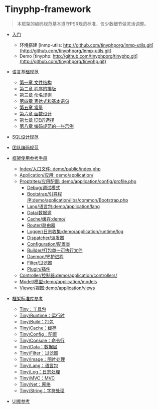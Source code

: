 Tinyphp-framework
====

> 本框架的编码规范基本遵守PSR规范标准，仅少数细节做灵活调整。
* [入门](#入门)
   * 环境搭建 [lnmp-utils: http://github.com/tinyphporg/lnmp-utils.git](http://github.com/tinyphporg/lnmp-utils.git)
   * Demo [tinyphp: http://github.com/tinyphporg/tinyphp.git](http://github.com/tinyphporg/tinyphp.git)
    
* [语言基础规范](https://github.com/tinyphporg/tinyphp-docs/tree/master/docs/coding)
    + [第一章 文件结构](https://github.com/tinyphporg/tinyphp-docs/blob/master/docs/coding/file_001.md)   
    + [第二章 程序的排版](https://github.com/tinyphporg/tinyphp-docs/blob/master/docs/coding/program_typesetting_002.md)    
    + [第三章 命名规则](https://github.com/tinyphporg/tinyphp-docs/blob/master/docs/coding/rules_003.md)  
    + [第四章 表达式和基本语句](https://github.com/tinyphporg/tinyphp-docs/blob/master/docs/coding/expression_004.md)  
    + [第五章 常量](https://github.com/tinyphporg/tinyphp-docs/blob/master/docs/coding/constant_005.md)  
    + [第六章 函数设计](https://github.com/tinyphporg/tinyphp-docs/blob/master/docs/coding/function_006.md)  
    + [第七章 IDE的选择](https://github.com/tinyphporg/tinyphp-docs/blob/master/docs/coding/ide_007.md)  
    + [第八章 编码规范的一些示例](https://github.com/tinyphporg/tinyphp-docs/blob/master/docs/coding/example_008.md)  

* [SQL设计规范](https://github.com/tinyphporg/tinyphp-docs/tree/master/docs/sql)
* [团队编码规范](https://github.com/tinyphporg/tinyphp-docs/tree/master/docs/team)

* [框架使用参考手册](https://github.com/tinyphporg/tinyphp-docs/blob/master/docs/manual/) 
    * [Index/入口文件:    demo/public/index.php](https://github.com/tinyphporg/tinyphp-docs/blob/master/docs/manual/index-001.md)
    * [Application/应用: demo/application/](https://github.com/tinyphporg/tinyphp-docs/blob/master/docs/manual/application-002.md)    
    * [Proptrites/应用配置:  demo/application/config/profile.php](https://github.com/tinyphporg/tinyphp-docs/blob/master/docs/manual/profile-003.md)
        * [Debug/调试模式](https://github.com/tinyphporg/tinyphp-docs/blob/master/docs/manual/debug-004.md)
        * [Bootstrap/引导程序:demo/application/libs/common/Bootstrap.php](https://github.com/tinyphporg/tinyphp-docs/blob/master/docs/manual/bootstrap-005.md)
        * [Lang/语言包:demo/application/lang](https://github.com/tinyphporg/tinyphp-docs/blob/master/docs/manual/lang-006.md)
        * [Data/数据源](https://github.com/tinyphporg/tinyphp-docs/blob/master/docs/manual/data-007.md)
        * [Cache/缓存:demo/](https://github.com/tinyphporg/tinyphp-docs/blob/master/docs/manual/cache-008.md)
        * [Router/路由器](https://github.com/tinyphporg/tinyphp-docs/blob/master/docs/manual/router-009.md)
        * [Logger/日志收集:demo/application/runtime/log](https://github.com/tinyphporg/tinyphp-docs/blob/master/docs/manual/logger-010.md)
        * [Dispatcher/派发器](https://github.com/tinyphporg/tinyphp-docs/blob/master/docs/manual/dispatcher-011.md)
        * [Configuration/配置类](https://github.com/tinyphporg/tinyphp-docs/blob/master/docs/manual/configuration-012.md)
        * [Builder/打包单一可执行文件](https://github.com/tinyphporg/tinyphp-docs/blob/master/docs/manual/builder-013.md)
        * [Daemon/守护进程](https://github.com/tinyphporg/tinyphp-docs/blob/master/docs/manual/daemon-014.md)
        * [Filter/过滤器](https://github.com/tinyphporg/tinyphp-docs/blob/master/docs/manual/filter-015.md)
        * [Plugin/插件](https://github.com/tinyphporg/tinyphp-docs/blob/master/docs/manual/plugin-016.md)
    * [Controller/控制器:demo/application/controllers/](https://github.com/tinyphporg/tinyphp-docs/blob/master/docs/manual/controller-017.md)
    * [Model/模型:demo/application/models](https://github.com/tinyphporg/tinyphp-docs/blob/master/docs/manual/model-018.md)
    * [Viewer/视图:demo/application/views](https://github.com/tinyphporg/tinyphp-docs/blob/master/docs/manual/viewer-019.md)
    
* [框架标准库参考](https://github.com/tinyphporg/tinyphp-docs/blob/master/docs/manual/)
    * [Tiny：工具包](https://github.com/tinyphporg/tinyphp-docs/blob/master/docs/manual/lib/tiny.md)
    * [Tiny\Runtime：运行时](https://github.com/tinyphporg/tinyphp-docs/blob/master/docs/manual/lib/runtime.md)
    * [Tiny\Build：打包](https://github.com/tinyphporg/tinyphp-docs/blob/master/docs/manual/lib/build.md)
    * [Tiny\Cache：缓存](https://github.com/tinyphporg/tinyphp-docs/blob/master/docs/manual/lib/cache.md)
    * [Tiny\Config：配置](https://github.com/tinyphporg/tinyphp-docs/blob/master/docs/manual/lib/config.md)
    * [Tiny\Console：命令行](https://github.com/tinyphporg/tinyphp-docs/blob/master/docs/manual/lib/console.md)
    * [Tiny\Data：数据层](https://github.com/tinyphporg/tinyphp-docs/blob/master/docs/manual/lib/data.md)
    * [Tiny\Filter：过滤器](https://github.com/tinyphporg/tinyphp-docs/blob/master/docs/manual/lib/filter.md)   
    * [Tiny\Image：图片处理](https://github.com/tinyphporg/tinyphp-docs/blob/master/docs/manual/lib/image.md)
    * [Tiny\Lang：语言包](https://github.com/tinyphporg/tinyphp-docs/blob/master/docs/manual/lib/lang.md)
    * [Tiny\Log：日志处理](https://github.com/tinyphporg/tinyphp-docs/blob/master/docs/manual/lib/log.md)
    * [Tiny\MVC：MVC](https://github.com/tinyphporg/tinyphp-docs/blob/master/docs/manual/lib/mvc.md)
    * [Tiny\Net：网络](https://github.com/tinyphporg/tinyphp-docs/blob/master/docs/manual/lib/net.md)
    * [Tiny\String：字符处理](https://github.com/tinyphporg/tinyphp-docs/blob/master/docs/manual/lib/string.md) 
   
* [UI库参考](https://github.com/tinyphporg/tinyphp-docs/blob/master/docs/ui/)                     


